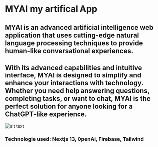 # MYAI my artifical App

## MYAI is an advanced artificial intelligence web application that uses cutting-edge natural language processing techniques to provide human-like conversational experiences.

## With its advanced capabilities and intuitive interface, MYAI is designed to simplify and enhance your interactions with technology. Whether you need help answering questions, completing tasks, or want to chat, MYAI is the perfect solution for anyone looking for a ChatGPT-like experience.

![alt text](https://i.ibb.co/n3GNmps/MYAI.png)

### Technologie used: Nextjs 13, OpenAi, Firebase, Tailwind
